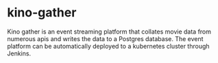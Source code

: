 # kino-gather

Kino gather is an event streaming platform that collates movie data from numerous apis and writes the data to a Postgres database.
The event platform can be automatically deployed to a kubernetes cluster through Jenkins.

